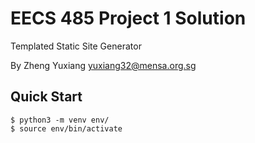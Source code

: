 EECS 485 Project 1 Solution
===========================
Templated Static Site Generator

By Zheng Yuxiang <yuxiang32@mensa.org.sg>

## Quick Start
```console
$ python3 -m venv env/
$ source env/bin/activate
```